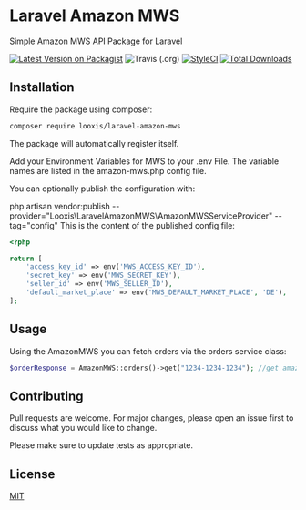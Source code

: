 # Laravel Amazon MWS

Simple Amazon MWS API Package for Laravel

[![Latest Version on Packagist](https://img.shields.io/packagist/v/looxis/laravel-amazon-mws.svg?style=flat-square)](https://packagist.org/packages/looxis/laravel-amazon-mws)
![Travis (.org)](https://img.shields.io/travis/looxis/laravel-amazon-mws)
[![StyleCI](https://styleci.io/repos/242777921/shield?branch=master)](https://styleci.io/repos/242777921)
[![Total Downloads](https://img.shields.io/packagist/dt/looxis/laravel-amazon-mws.svg?style=flat-square)](https://packagist.org/packages/looxis/laravel-amazon-mws)

## Installation

Require the package using composer:

```bash
composer require looxis/laravel-amazon-mws
```

The package will automatically register itself.

Add your Environment Variables for MWS to your .env File. The variable names are listed in the amazon-mws.php config file.

You can optionally publish the configuration with:

php artisan vendor:publish --provider="Looxis\LaravelAmazonMWS\AmazonMWSServiceProvider" --tag="config"
This is the content of the published config file:

```php
<?php

return [
    'access_key_id' => env('MWS_ACCESS_KEY_ID'),
    'secret_key' => env('MWS_SECRET_KEY'),
    'seller_id' => env('MWS_SELLER_ID'),
    'default_market_place' => env('MWS_DEFAULT_MARKET_PLACE', 'DE'),
];
```

## Usage

Using the AmazonMWS you can fetch orders via the orders service class:

```php
$orderResponse = AmazonMWS::orders()->get("1234-1234-1234"); //get amazon order by id
```

## Contributing
Pull requests are welcome. For major changes, please open an issue first to discuss what you would like to change.

Please make sure to update tests as appropriate.

## License
[MIT](./LICENSE.md)